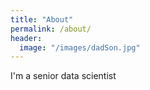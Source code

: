 ```yaml
---
title: "About"
permalink: /about/
header:
  image: "/images/dadSon.jpg"
---
```


I'm a senior data scientist